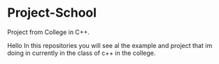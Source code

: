 # Project-School
Project from College in C++.



Hello In this repositories you will see al the example and project that im doing in currently in the class of c++ in the college. 

